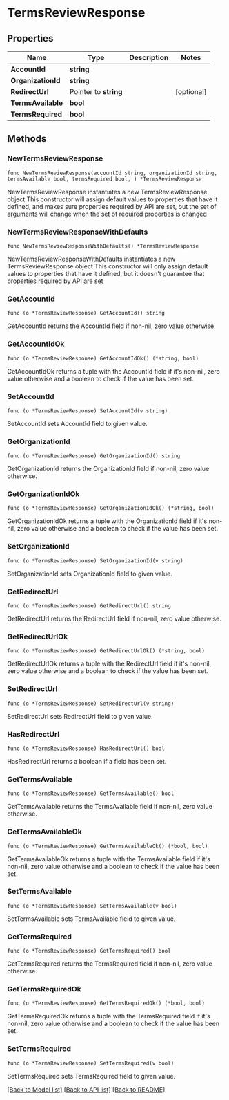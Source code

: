 # TermsReviewResponse

## Properties

Name | Type | Description | Notes
------------ | ------------- | ------------- | -------------
**AccountId** | **string** |  | 
**OrganizationId** | **string** |  | 
**RedirectUrl** | Pointer to **string** |  | [optional] 
**TermsAvailable** | **bool** |  | 
**TermsRequired** | **bool** |  | 

## Methods

### NewTermsReviewResponse

`func NewTermsReviewResponse(accountId string, organizationId string, termsAvailable bool, termsRequired bool, ) *TermsReviewResponse`

NewTermsReviewResponse instantiates a new TermsReviewResponse object
This constructor will assign default values to properties that have it defined,
and makes sure properties required by API are set, but the set of arguments
will change when the set of required properties is changed

### NewTermsReviewResponseWithDefaults

`func NewTermsReviewResponseWithDefaults() *TermsReviewResponse`

NewTermsReviewResponseWithDefaults instantiates a new TermsReviewResponse object
This constructor will only assign default values to properties that have it defined,
but it doesn't guarantee that properties required by API are set

### GetAccountId

`func (o *TermsReviewResponse) GetAccountId() string`

GetAccountId returns the AccountId field if non-nil, zero value otherwise.

### GetAccountIdOk

`func (o *TermsReviewResponse) GetAccountIdOk() (*string, bool)`

GetAccountIdOk returns a tuple with the AccountId field if it's non-nil, zero value otherwise
and a boolean to check if the value has been set.

### SetAccountId

`func (o *TermsReviewResponse) SetAccountId(v string)`

SetAccountId sets AccountId field to given value.


### GetOrganizationId

`func (o *TermsReviewResponse) GetOrganizationId() string`

GetOrganizationId returns the OrganizationId field if non-nil, zero value otherwise.

### GetOrganizationIdOk

`func (o *TermsReviewResponse) GetOrganizationIdOk() (*string, bool)`

GetOrganizationIdOk returns a tuple with the OrganizationId field if it's non-nil, zero value otherwise
and a boolean to check if the value has been set.

### SetOrganizationId

`func (o *TermsReviewResponse) SetOrganizationId(v string)`

SetOrganizationId sets OrganizationId field to given value.


### GetRedirectUrl

`func (o *TermsReviewResponse) GetRedirectUrl() string`

GetRedirectUrl returns the RedirectUrl field if non-nil, zero value otherwise.

### GetRedirectUrlOk

`func (o *TermsReviewResponse) GetRedirectUrlOk() (*string, bool)`

GetRedirectUrlOk returns a tuple with the RedirectUrl field if it's non-nil, zero value otherwise
and a boolean to check if the value has been set.

### SetRedirectUrl

`func (o *TermsReviewResponse) SetRedirectUrl(v string)`

SetRedirectUrl sets RedirectUrl field to given value.

### HasRedirectUrl

`func (o *TermsReviewResponse) HasRedirectUrl() bool`

HasRedirectUrl returns a boolean if a field has been set.

### GetTermsAvailable

`func (o *TermsReviewResponse) GetTermsAvailable() bool`

GetTermsAvailable returns the TermsAvailable field if non-nil, zero value otherwise.

### GetTermsAvailableOk

`func (o *TermsReviewResponse) GetTermsAvailableOk() (*bool, bool)`

GetTermsAvailableOk returns a tuple with the TermsAvailable field if it's non-nil, zero value otherwise
and a boolean to check if the value has been set.

### SetTermsAvailable

`func (o *TermsReviewResponse) SetTermsAvailable(v bool)`

SetTermsAvailable sets TermsAvailable field to given value.


### GetTermsRequired

`func (o *TermsReviewResponse) GetTermsRequired() bool`

GetTermsRequired returns the TermsRequired field if non-nil, zero value otherwise.

### GetTermsRequiredOk

`func (o *TermsReviewResponse) GetTermsRequiredOk() (*bool, bool)`

GetTermsRequiredOk returns a tuple with the TermsRequired field if it's non-nil, zero value otherwise
and a boolean to check if the value has been set.

### SetTermsRequired

`func (o *TermsReviewResponse) SetTermsRequired(v bool)`

SetTermsRequired sets TermsRequired field to given value.



[[Back to Model list]](../README.md#documentation-for-models) [[Back to API list]](../README.md#documentation-for-api-endpoints) [[Back to README]](../README.md)


